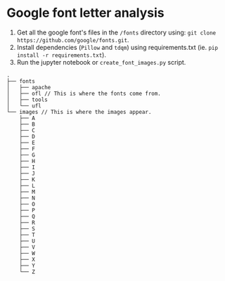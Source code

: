 # Google font letter analysis

1. Get all the google font's files in the `/fonts` directory using: `git clone https://github.com/google/fonts.git`.
2. Install dependencies (`Pillow` and `tdqm`) using requirements.txt (ie. `pip install -r requirements.txt`).
3. Run the jupyter notebook or `create_font_images.py` script.

```
.
├── fonts
│   ├── apache
│   ├── ofl // This is where the fonts come from.
│   ├── tools
│   └── ufl
└── images // This is where the images appear.
    ├── A
    ├── B
    ├── C
    ├── D
    ├── E
    ├── F
    ├── G
    ├── H
    ├── I
    ├── J
    ├── K
    ├── L
    ├── M
    ├── N
    ├── O
    ├── P
    ├── Q
    ├── R
    ├── S
    ├── T
    ├── U
    ├── V
    ├── W
    ├── X
    ├── Y
    └── Z
```
